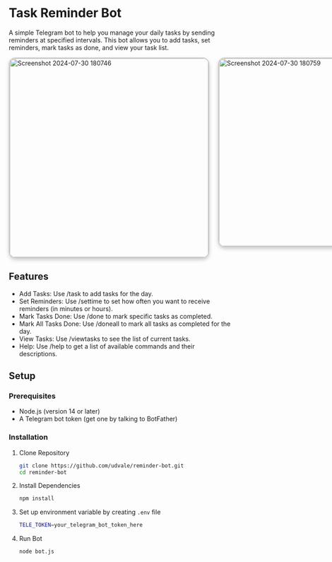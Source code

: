 # Task Reminder Bot
A simple Telegram bot to help you manage your daily tasks by sending reminders at specified intervals. This bot allows you to add tasks, set reminders, mark tasks as done, and view your task list.

<div style="display: flex; gap: 20px;">
  <img src="https://github.com/user-attachments/assets/c1b1c466-ff5c-42f4-a867-13c6804af1f3" alt="Screenshot 2024-07-30 180746" width="450" style="border: 2px solid rgba(0, 0, 0, 0.2); border-radius: 15px; box-shadow: 0 4px 8px rgba(0, 0, 0, 0.2); display: block;"/>
  <img src="https://github.com/user-attachments/assets/1f6e52cf-a614-4cfc-8f91-98b8554a3a66" alt="Screenshot 2024-07-30 180759" width="450" height="425" style="border: 2px solid rgba(0, 0, 0, 0.2); border-radius: 15px; box-shadow: 0 4px 8px rgba(0, 0, 0, 0.2); display: block;" />
</div>

## Features
- Add Tasks: Use /task to add tasks for the day.
- Set Reminders: Use /settime to set how often you want to receive reminders (in minutes or hours).
- Mark Tasks Done: Use /done to mark specific tasks as completed.
- Mark All Tasks Done: Use /doneall to mark all tasks as completed for the day.
- View Tasks: Use /viewtasks to see the list of current tasks.
- Help: Use /help to get a list of available commands and their descriptions.

## Setup
### Prerequisites
- Node.js (version 14 or later)
- A Telegram bot token (get one by talking to BotFather)

### Installation 
1. Clone Repository
    ```sh
   git clone https://github.com/udvale/reminder-bot.git
    cd reminder-bot
   ```
3. Install Dependencies
   ```sh
   npm install
   ```
5. Set up environment variable by creating `.env` file
   ```sh
   TELE_TOKEN=your_telegram_bot_token_here
   ```
7. Run Bot
      ```sh
   node bot.js
   ```
